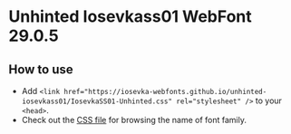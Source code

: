 # Unhinted Iosevkass01 WebFont 29.0.5

## How to use

- Add `<link href="https://iosevka-webfonts.github.io/unhinted-iosevkass01/IosevkaSS01-Unhinted.css" rel="stylesheet" />` to your `<head>`.
- Check out the [CSS file](./IosevkaSS01-Unhinted.css) for browsing the name of font family.
